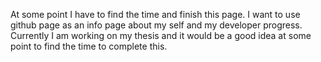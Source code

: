 At some point I have to find the time and finish this page. I want to use github page as an info page about my self and my developer progress. Currently I am working
on my thesis and it would be a good idea at some point to find the time to complete this.
